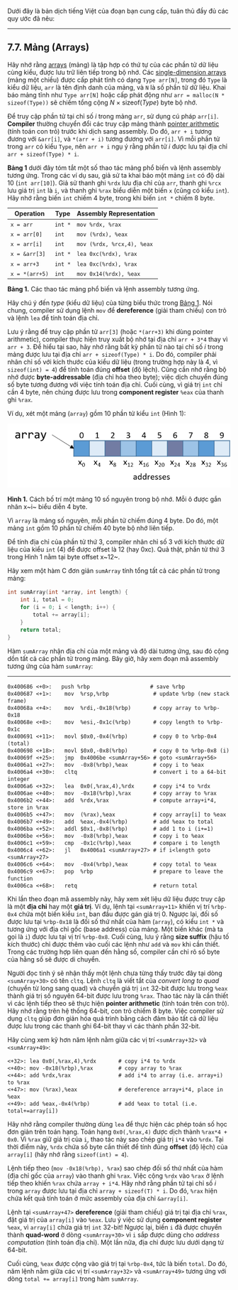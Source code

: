 Dưới đây là bản dịch tiếng Việt của đoạn bạn cung cấp, tuân thủ đầy đủ các quy ước đã nêu:

---

## 7.7. Mảng (Arrays)

Hãy nhớ rằng [arrays](../C1-C_intro/arrays_strings.html#_introduction_to_arrays) (mảng) là tập hợp có thứ tự của các phần tử dữ liệu cùng kiểu, được lưu trữ liên tiếp trong bộ nhớ. Các [single-dimension arrays](../C2-C_depth/arrays.html#_single_dimensional_arrays) (mảng một chiều) được cấp phát tĩnh có dạng `Type arr[N]`, trong đó `Type` là kiểu dữ liệu, `arr` là tên định danh của mảng, và `N` là số phần tử dữ liệu. Khai báo mảng tĩnh như `Type arr[N]` hoặc cấp phát động như `arr = malloc(N * sizeof(Type))` sẽ chiếm tổng cộng *N* × sizeof(*Type*) byte bộ nhớ.

Để truy cập phần tử tại chỉ số *i* trong mảng `arr`, sử dụng cú pháp `arr[i]`. **Compiler** thường chuyển đổi các truy cập mảng thành [pointer arithmetic](../C2-C_depth/pointers.html#_pointer_variables) (tính toán con trỏ) trước khi dịch sang assembly. Do đó, `arr + i` tương đương với `&arr[i]`, và `*(arr + i)` tương đương với `arr[i]`. Vì mỗi phần tử trong `arr` có kiểu `Type`, nên `arr + i` ngụ ý rằng phần tử *i* được lưu tại địa chỉ `arr + sizeof(Type) * i`.

**Bảng 1** dưới đây tóm tắt một số thao tác mảng phổ biến và lệnh assembly tương ứng. Trong các ví dụ sau, giả sử ta khai báo một mảng `int` có độ dài 10 (`int arr[10]`). Giả sử thanh ghi `%rdx` lưu địa chỉ của `arr`, thanh ghi `%rcx` lưu giá trị `int` là `i`, và thanh ghi `%rax` biểu diễn một biến `x` (cũng có kiểu `int`). Hãy nhớ rằng biến `int` chiếm 4 byte, trong khi biến `int *` chiếm 8 byte.

| Operation       | Type     | Assembly Representation         |
|-----------------|----------|---------------------------------|
| `x = arr`       | `int *`  | `mov %rdx, %rax`                |
| `x = arr[0]`    | `int`    | `mov (%rdx), %eax`              |
| `x = arr[i]`    | `int`    | `mov (%rdx, %rcx,4), %eax`      |
| `x = &arr[3]`   | `int *`  | `lea 0xc(%rdx), %rax`           |
| `x = arr+3`     | `int *`  | `lea 0xc(%rdx), %rax`           |
| `x = *(arr+5)`  | `int`    | `mov 0x14(%rdx), %eax`          |

**Bảng 1.** Các thao tác mảng phổ biến và lệnh assembly tương ứng.

Hãy chú ý đến *type* (kiểu dữ liệu) của từng biểu thức trong [Bảng 1](#ArrayOps). Nói chung, compiler sử dụng lệnh `mov` để **dereference** (giải tham chiếu) con trỏ và lệnh `lea` để tính toán địa chỉ.

Lưu ý rằng để truy cập phần tử `arr[3]` (hoặc `*(arr+3)` khi dùng pointer arithmetic), compiler thực hiện truy xuất bộ nhớ tại địa chỉ `arr + 3*4` thay vì `arr + 3`. Để hiểu tại sao, hãy nhớ rằng bất kỳ phần tử nào tại chỉ số *i* trong mảng được lưu tại địa chỉ `arr + sizeof(Type) * i`. Do đó, compiler phải nhân chỉ số với kích thước của kiểu dữ liệu (trong trường hợp này là 4, vì `sizeof(int) = 4`) để tính toán đúng **offset** (độ lệch). Cũng cần nhớ rằng bộ nhớ được **byte-addressable** (địa chỉ hóa theo byte); việc dịch chuyển đúng số byte tương đương với việc tính toán địa chỉ. Cuối cùng, vì giá trị `int` chỉ cần 4 byte, nên chúng được lưu trong **component register** `%eax` của thanh ghi `%rax`.

Ví dụ, xét một mảng (`array`) gồm 10 phần tử kiểu `int` (Hình 1):

![Each integer in the array requires four bytes.](_images/arrayFig.png)

**Hình 1.** Cách bố trí một mảng 10 số nguyên trong bộ nhớ. Mỗi ô được gắn nhãn x~i~ biểu diễn 4 byte.

Vì `array` là mảng số nguyên, mỗi phần tử chiếm đúng 4 byte. Do đó, một mảng `int` gồm 10 phần tử chiếm 40 byte bộ nhớ liên tiếp.

Để tính địa chỉ của phần tử thứ 3, compiler nhân chỉ số 3 với kích thước dữ liệu của kiểu `int` (4) để được offset là 12 (hay 0xc). Quả thật, phần tử thứ 3 trong Hình 1 nằm tại byte offset x~12~.

Hãy xem một hàm C đơn giản `sumArray` tính tổng tất cả các phần tử trong mảng:

```c
int sumArray(int *array, int length) {
    int i, total = 0;
    for (i = 0; i < length; i++) {
        total += array[i];
    }
    return total;
}
```

Hàm `sumArray` nhận địa chỉ của một mảng và độ dài tương ứng, sau đó cộng dồn tất cả các phần tử trong mảng. Bây giờ, hãy xem đoạn mã assembly tương ứng của hàm `sumArray`:

---

```
0x400686 <+0>:   push %rbp                   # save %rbp
0x400687 <+1>:    mov  %rsp,%rbp              # update %rbp (new stack frame)
0x40068a <+4>:    mov  %rdi,-0x18(%rbp)       # copy array to %rbp-0x18
0x40068e <+8>:    mov  %esi,-0x1c(%rbp)       # copy length to %rbp-0x1c
0x400691 <+11>:   movl $0x0,-0x4(%rbp)        # copy 0 to %rbp-0x4 (total)
0x400698 <+18>:   movl $0x0,-0x8(%rbp)        # copy 0 to %rbp-0x8 (i)
0x40069f <+25>:   jmp  0x4006be <sumArray+56> # goto <sumArray+56>
0x4006a1 <+27>:   mov  -0x8(%rbp),%eax        # copy i to %eax
0x4006a4 <+30>:   cltq                        # convert i to a 64-bit integer
0x4006a6 <+32>:   lea  0x0(,%rax,4),%rdx      # copy i*4 to %rdx
0x4006ae <+40>:   mov  -0x18(%rbp),%rax       # copy array to %rax
0x4006b2 <+44>:   add  %rdx,%rax              # compute array+i*4, store in %rax
0x4006b5 <+47>:   mov  (%rax),%eax            # copy array[i] to %eax
0x4006b7 <+49>:   add  %eax,-0x4(%rbp)        # add %eax to total
0x4006ba <+52>:   addl $0x1,-0x8(%rbp)        # add 1 to i (i+=1)
0x4006be <+56>:   mov  -0x8(%rbp),%eax        # copy i to %eax
0x4006c1 <+59>:   cmp  -0x1c(%rbp),%eax       # compare i to length
0x4006c4 <+62>:   jl   0x4006a1 <sumArray+27> # if i<length goto <sumArray+27>
0x4006c6 <+64>:   mov  -0x4(%rbp),%eax        # copy total to %eax
0x4006c9 <+67>:   pop  %rbp                   # prepare to leave the function
0x4006ca <+68>:   retq                        # return total
```


Khi lần theo đoạn mã assembly này, hãy xem xét liệu dữ liệu được truy cập là một **địa chỉ** hay một **giá trị**. Ví dụ, lệnh tại `<sumArray+11>` khiến vị trí `%rbp-0x4` chứa một biến kiểu `int`, ban đầu được gán giá trị 0. Ngược lại, đối số được lưu tại `%rbp-0x18` là đối số thứ nhất của hàm (`array`), có kiểu `int *` và tương ứng với địa chỉ gốc (base address) của mảng. Một biến khác (mà ta gọi là `i`) được lưu tại vị trí `%rbp-0x8`. Cuối cùng, lưu ý rằng **size suffix** (hậu tố kích thước) chỉ được thêm vào cuối các lệnh như `add` và `mov` khi cần thiết. Trong các trường hợp liên quan đến hằng số, compiler cần chỉ rõ số byte của hằng số sẽ được di chuyển.

Người đọc tinh ý sẽ nhận thấy một lệnh chưa từng thấy trước đây tại dòng `<sumArray+30>` có tên `cltq`. Lệnh `cltq` là viết tắt của *convert long to quad* (chuyển từ long sang quad) và chuyển giá trị `int` 32-bit được lưu trong `%eax` thành giá trị số nguyên 64-bit được lưu trong `%rax`. Thao tác này là cần thiết vì các lệnh tiếp theo sẽ thực hiện **pointer arithmetic** (tính toán trên con trỏ). Hãy nhớ rằng trên hệ thống 64-bit, con trỏ chiếm 8 byte. Việc compiler sử dụng `cltq` giúp đơn giản hóa quá trình bằng cách đảm bảo tất cả dữ liệu được lưu trong các thanh ghi 64-bit thay vì các thành phần 32-bit.

Hãy cùng xem kỹ hơn năm lệnh nằm giữa các vị trí `<sumArray+32>` và `<sumArray+49>`:

```
<+32>: lea 0x0(,%rax,4),%rdx       # copy i*4 to %rdx
<+40>: mov -0x18(%rbp),%rax        # copy array to %rax
<+44>: add %rdx,%rax               # add i*4 to array (i.e. array+i) to %rax
<+47>: mov (%rax),%eax             # dereference array+i*4, place in %eax
<+49>: add %eax,-0x4(%rbp)         # add %eax to total (i.e. total+=array[i])
```

Hãy nhớ rằng compiler thường dùng `lea` để thực hiện các phép toán số học đơn giản trên toán hạng. Toán hạng `0x0(,%rax,4)` được dịch thành `%rax*4 + 0x0`. Vì `%rax` giữ giá trị của `i`, thao tác này sao chép giá trị `i*4` vào `%rdx`. Tại thời điểm này, `%rdx` chứa số byte cần thiết để tính đúng **offset** (độ lệch) của `array[i]` (hãy nhớ rằng `sizeof(int) = 4`).

Lệnh tiếp theo (`mov -0x18(%rbp), %rax`) sao chép đối số thứ nhất của hàm (địa chỉ gốc của `array`) vào thanh ghi `%rax`. Việc cộng `%rdx` vào `%rax` ở lệnh tiếp theo khiến `%rax` chứa `array + i*4`. Hãy nhớ rằng phần tử tại chỉ số *i* trong `array` được lưu tại địa chỉ `array + sizeof(T) * i`. Do đó, `%rax` hiện chứa kết quả tính toán ở mức assembly của địa chỉ `&array[i]`.

Lệnh tại `<sumArray+47>` **dereference** (giải tham chiếu) giá trị tại địa chỉ `%rax`, đặt giá trị của `array[i]` vào `%eax`. Lưu ý việc sử dụng **component register** `%eax`, vì `array[i]` chứa giá trị `int` 32-bit! Ngược lại, biến `i` đã được chuyển thành **quad-word** ở dòng `<sumArray+30>` vì `i` sắp được dùng cho *address computation* (tính toán địa chỉ). Một lần nữa, địa chỉ được lưu dưới dạng từ 64-bit.

Cuối cùng, `%eax` được cộng vào giá trị tại `%rbp-0x4`, tức là biến `total`. Do đó, năm lệnh nằm giữa các vị trí `<sumArray+32>` và `<sumArray+49>` tương ứng với dòng `total += array[i]` trong hàm `sumArray`.


